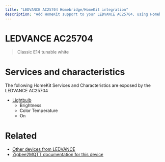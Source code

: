 ```yaml
---
title: "LEDVANCE AC25704 Homebridge/HomeKit integration"
description: "Add HomeKit support to your LEDVANCE AC25704, using Homebridge, Zigbee2MQTT and homebridge-z2m."
---
```

<!---
This file has been GENERATED using src/docgen/docgen.ts
DO NOT EDIT THIS FILE MANUALLY!
-->
# LEDVANCE AC25704
> Classic E14 tunable white


# Services and characteristics
The following HomeKit Services and Characteristics are exposed by
the LEDVANCE AC25704

* [Lightbulb](../../light.md)
  * Brightness
  * Color Temperature
  * On


# Related
* [Other devices from LEDVANCE](../index.md#ledvance)
* [Zigbee2MQTT documentation for this device](https://www.zigbee2mqtt.io/devices/AC25704.html)